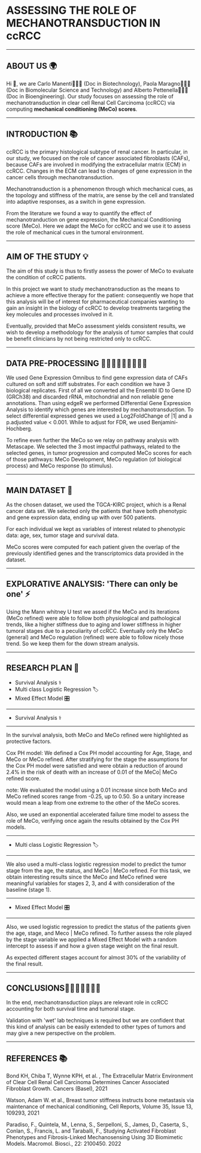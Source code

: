 # ASSESSING THE ROLE OF MECHANOTRANSDUCTION IN ccRCC

---------------------------------------------------------------------------------------------------
ABOUT US 🌍
---------------------------------------------------------------------------------------------------
Hi 👋, we are Carlo Manenti👨🏻‍🔬 (Doc in Biotechnology), Paola Maragno👩🏼‍🔬(Doc in Biomolecular Science and Technology) and Alberto Pettenella👨🏻‍🔬 (Doc in Bioengineering).
Our study focuses on  assessing  the role of mechanotransduction in clear cell Renal Cell Carcinoma (ccRCC) via computing __mechanical conditioning (MeCo) scores__.


---------------------------------------------------------------------------------------------------
INTRODUCTION 📚
--------------------------------------------------------------------------------------------------- 
ccRCC is the primary histological subtype of renal cancer. 
In particular, in our study, we focused on the role of cancer associated fibroblasts (CAFs), because CAFs are involved in modifying the extracellular matrix (ECM) in ccRCC. Changes in the ECM can lead to changes of gene expression in the cancer cells through mechanotransduction.

Mechanotransduction is a phenomenon through which mechanical cues, as the topology and stiffness of the matrix, are sense by the cell and translated into adaptive responses, as a switch in gene expression. 

From the literature we found a way to quantify the effect of mechanotranduction on gene expression, the Mechanical Conditioning score (MeCo). 
Here we adapt the MeCo for ccRCC and we use it to assess the role of mechanical cues in the tumoral environment. 



---------------------------------------------------------------------------------------------------
 AIM OF THE STUDY 💡
---------------------------------------------------------------------------------------------------
The aim of this study is thus to firstly assess the power of MeCo to evaluate the condition of ccRCC patients. 

In this project we want to study mechanotransduction as the means to achieve a more effective therapy for the patient: consequently we hope that this analysis will be of interest for pharmaceutical companies wanting to gain an insight in the biology of ccRCC to develop treatments targeting the key molecules and processes involved in it. 

Eventually, provided that MeCo assessment yields consistent results, we wish to develop a methodology for the analysis of tumor samples that could be benefit clinicians by not being restricted only to ccRCC.


---------------------------------------------------------------------------------------------------
DATA PRE-PROCESSING 👩🏼‍💻🧑🏻‍💻🧑🏻‍💻
---------------------------------------------------------------------------------------------------
We used Gene Expression Omnibus to find gene expression data of CAFs cultured on soft and stiff substrates. For each condition we have 3 biological replicates. First of all we converted all the Ensembl ID to Gene ID (GRCh38) and discarded rRNA, mitochondrial and non reliable gene annotations. Than using edgeR we performed Differential Gene Expression Analysis to identify which genes are interested by mechanotransduction. To select differential expressed genes we used a Log2FoldChange of |1| and a p.adjusted value < 0.001. While to adjust for FDR, we used Benjamini-Hochberg. 

To refine even further the MeCo so we relay on pathway analysis with Metascape. 
We selected the 3 most impactful pathways, related to the selected genes, in tumor progression and computed MeCo scores for each of those pathways: MeCo Development, MeCo regulation (of biological process) and MeCo response (to stimulus). 

---------------------------------------------------------------------------------------------------
MAIN DATASET 💾
---------------------------------------------------------------------------------------------------
As the chosen dataset, we used the TGCA-KIRC project, which is a Renal cancer data set. 
We selected only the patients that have both phenotypic and gene expression data, ending up with over 500 patients. 

For each individual we kept as variables of interest related to phenotypic data: age, sex, tumor stage and survival data. 

MeCo scores were computed for each patient given the overlap of the previously identified genes and the transcriptomics data provided in the dataset.


---------------------------------------------------------------------------------------------------
EXPLORATIVE ANALYSIS: 'There can only be one' ⚡️
---------------------------------------------------------------------------------------------------
Using the Mann whitney U test we assed if the MeCo and its iterations (MeCo refined) were able to follow both physiological and pathological trends, like a higher stiffness due to aging and lower stiffness in higher tumoral stages due to a peculiarity of ccRCC. Eventually only the MeCo (general) and MeCo regulation (refined) were able to follow nicely those trend. 
So we keep them for the down stream analysis. 

---------------------------------------------------------------------------------------------------
 RESEARCH PLAN 🚀
---------------------------------------------------------------------------------------------------
- Survival Analysis ⚕️
- Multi class Logistic Regression 🏷
- Mixed Effect Model 🎛


---------------------------------------------------------------------------------------------------
- Survival Analysis ⚕️
---------------------------------------------------------------------------------------------------
In the survival analysis, both MeCo and MeCo refined were highlighted as protective factors. 

Cox PH model:
We defined a Cox PH model accounting for Age, Stage, and MeCo or MeCo refined. After stratifying 
for the stage the assumptions for the Cox PH model were satisfied and were obtain a reduction of 
around 2.4% in the risk of death with an increase of 0.01 of the MeCo| MeCo refined score. 

note: We evaluated the model using a 0.01 increase since both MeCo and MeCo refined scores range from -0.25, up to 0.50. 
So a unitary increase would mean a leap from one extreme to the other of the MeCo scores. 

Also, we used an exponential accelerated failure time model to assess the role of MeCo, 
verifying once again the results obtained by the Cox PH models. 

---------------------------------------------------------------------------------------------------
- Multi class Logistic Regression 🏷
---------------------------------------------------------------------------------------------------
We also used a multi-class logistic regression model to predict the tumor stage from the age, the status, and MeCo | MeCo refined. For this task, we obtain interesting results since the MeCo and MeCo refined were meaningful variables for stages 2, 3, and 4 with consideration of the baseline (stage 1). 


---------------------------------------------------------------------------------------------------
- Mixed Effect Model 🎛
---------------------------------------------------------------------------------------------------
Also, we used logistic regression to predict the status of the patients given the age, stage, and Meco | MeCo refined. To further assess the role played by the stage variable we applied a Mixed Effect Model with a random intercept to assess if and how a given stage weight on the final result. 

As expected different stages account for almost 30% of the variability of the final result. 

---------------------------------------------------------------------------------------------------
CONCLUSIONS🕵🏼‍♀️🕵🏻🕵🏻
---------------------------------------------------------------------------------------------------
In the end, mechanotransduction plays are relevant role in ccRCC accounting for both survival time and tumoral stage. 

Validation with 'wet' lab techniques is required but we are confident that this kind of analysis can be easily extended to other types of tumors and may give a new perspective on the problem. 

---------------------------------------------------------------------------------------------------
REFERENCES 📚
---------------------------------------------------------------------------------------------------
Bond KH, Chiba T, Wynne KPH, et al. , The Extracellular Matrix Environment of Clear Cell Renal Cell Carcinoma Determines Cancer Associated Fibroblast Growth. Cancers (Basel), 2021 

Watson, Adam W. et al., Breast tumor stiffness instructs bone metastasis via maintenance of mechanical conditioning, Cell Reports, Volume 35, Issue 13, 109293, 2021

Paradiso, F., Quintela, M., Lenna, S., Serpelloni, S., James, D., Caserta, S., Conlan, S., Francis, L. and Taraballi, F., Studying Activated Fibroblast Phenotypes and Fibrosis-Linked Mechanosensing Using 3D Biomimetic Models. Macromol. Biosci., 22: 2100450. 2022
